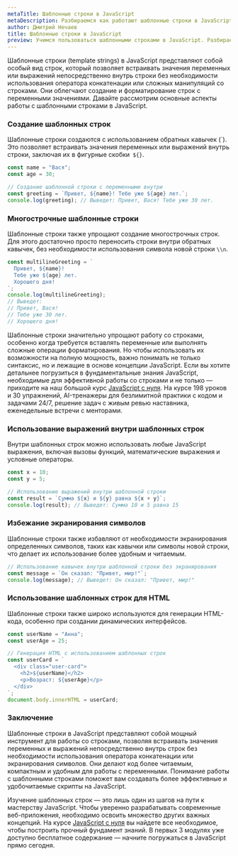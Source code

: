```yaml
---
metaTitle: Шаблонные строки в JavaScript
metaDescription: Разбираемся как работают шаблонные строки в JavaScript
author: Дмитрий Нечаев
title: Шаблонные строки в JavaScript
preview: Учимся пользоваться шаблонными строками в JavaScript. Разбираем примеры использования
---
```


Шаблонные строки (template strings) в JavaScript представляют собой особый вид строк, который позволяет встраивать значения переменных или выражений непосредственно внутрь строки без необходимости использования оператора конкатенации или сложных манипуляций со строками. Они облегчают создание и форматирование строк с переменными значениями. Давайте рассмотрим основные аспекты работы с шаблонными строками в JavaScript.

### Создание шаблонных строк

Шаблонные строки создаются с использованием обратных кавычек (\`). Это позволяет встраивать значения переменных или выражений внутрь строки, заключая их в фигурные скобки` ${}`.

```jsx
const name = "Вася";
const age = 30;

// Создание шаблонной строки с переменными внутри
const greeting = `Привет, ${name}! Тебе уже ${age} лет.`;
console.log(greeting); // Выведет: Привет, Вася! Тебе уже 30 лет.

```

### Многострочные шаблонные строки

Шаблонные строки также упрощают создание многострочных строк. Для этого достаточно просто переносить строки внутри обратных кавычек, без необходимости использования символа новой строки `\\n`.

```jsx
const multilineGreeting = `
  Привет, ${name}!
  Тебе уже ${age} лет.
  Хорошего дня!
`;
console.log(multilineGreeting);
// Выведет:
// Привет, Вася!
// Тебе уже 30 лет.
// Хорошего дня!

```

Шаблонные строки значительно упрощают работу со строками, особенно когда требуется вставлять переменные или выполнять сложные операции форматирования. Но чтобы использовать их возможности на полную мощность, важно понимать не только синтаксис, но и лежащие в основе концепции JavaScript. Если вы хотите детальнее погрузиться в фундаментальные знания JavaScript, необходимые для эффективной работы со строками и не только — приходите на наш большой курс [JavaScript с нуля](https://purpleschool.ru/course/javascript-basics?utm_source=knowledgebase&utm_medium=text&utm_campaign=shablonnye-stroki-v-javascript). На курсе 198 уроков и 30 упражнений, AI-тренажеры для безлимитной практики с кодом и задачами 24/7, решение задач с живым ревью наставника, еженедельные встречи с менторами.

### Использование выражений внутри шаблонных строк

Внутри шаблонных строк можно использовать любые JavaScript выражения, включая вызовы функций, математические выражения и условные операторы.

```jsx
const x = 10;
const y = 5;

// Использование выражений внутри шаблонной строки
const result = `Сумма ${x} и ${y} равна ${x + y}`;
console.log(result); // Выведет: Сумма 10 и 5 равна 15

```

### Избежание экранирования символов

Шаблонные строки также избавляют от необходимости экранирования определенных символов, таких как кавычки или символы новой строки, что делает их использование более удобным и читаемым.

```jsx
// Использование кавычек внутри шаблонной строки без экранирования
const message = `Он сказал: "Привет, мир!"`;
console.log(message); // Выведет: Он сказал: "Привет, мир!"

```

### Использование шаблонных строк для HTML

Шаблонные строки также широко используются для генерации HTML-кода, особенно при создании динамических интерфейсов.

```jsx
const userName = "Анна";
const userAge = 25;

// Генерация HTML с использованием шаблонных строк
const userCard = `
  <div class="user-card">
    <h2>${userName}</h2>
    <p>Возраст: ${userAge}</p>
  </div>
`;
document.body.innerHTML = userCard;

```

### Заключение

Шаблонные строки в JavaScript представляют собой мощный инструмент для работы со строками, позволяя встраивать значения переменных и выражений непосредственно внутрь строк без необходимости использования оператора конкатенации или экранирования символов. Они делают код более читаемым, компактным и удобным для работы с переменными. Понимание работы с шаблонными строками поможет вам создавать более эффективные и удобочитаемые скрипты на JavaScript.

Изучение шаблонных строк — это лишь один из шагов на пути к мастерству JavaScript. Чтобы уверенно разрабатывать современные веб-приложения, необходимо освоить множество других важных концепций. На курсе [JavaScript с нуля](https://purpleschool.ru/course/javascript-basics?utm_source=knowledgebase&utm_medium=text&utm_campaign=shablonnye-stroki-v-javascript) вы найдете все необходимое, чтобы построить прочный фундамент знаний. В первых 3 модулях уже доступно бесплатное содержание — начните погружаться в JavaScript прямо сегодня.
